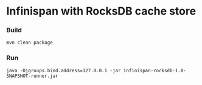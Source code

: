 Infinispan with RocksDB cache store
==============================

### Build

```shell script
mvn clean package
```      

### Run

```shell script
java -Djgroups.bind.address=127.0.0.1 -jar infinispan-rocksdb-1.0-SNAPSHOT-runner.jar 
```                